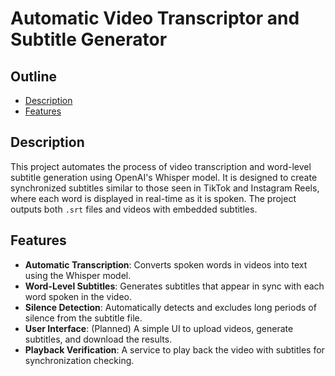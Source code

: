 # Automatic Video Transcriptor and Subtitle Generator

## Outline

- [Description](#description)
- [Features](#features)

## Description

This project automates the process of video transcription and word-level subtitle generation using OpenAI's Whisper model. It is designed to create synchronized subtitles similar to those seen in TikTok and Instagram Reels, where each word is displayed in real-time as it is spoken. The project outputs both `.srt` files and videos with embedded subtitles.

## Features

- **Automatic Transcription**: Converts spoken words in videos into text using the Whisper model.
- **Word-Level Subtitles**: Generates subtitles that appear in sync with each word spoken in the video.
- **Silence Detection**: Automatically detects and excludes long periods of silence from the subtitle file.
- **User Interface**: (Planned) A simple UI to upload videos, generate subtitles, and download the results.
- **Playback Verification**: A service to play back the video with subtitles for synchronization checking.
